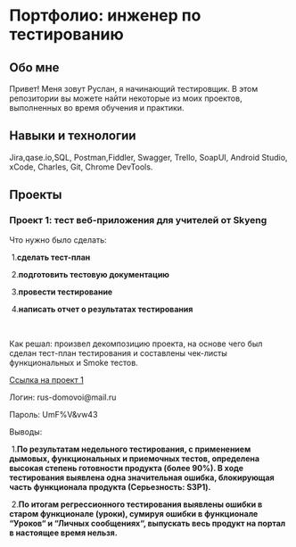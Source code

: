 <h1>Портфолио: инженер по тестированию</h1>

<h2>Обо мне</h2>

<p>Привет! Меня зовут Руслан, я начинающий тестировщик.
В этом репозитории вы можете найти некоторые из моих проектов, выполненных во время обучения и практики.</p>

<h2>Навыки и технологии</h2>

<p>Jira,qase.io,SQL, Postman,Fiddler, Swagger, Trello,
SoapUI, Android Studio, xCode, Charles, Git, Chrome DevTools.</p>

<h2>Проекты</h2>

<h3>Проект 1: тест веб-приложения для учителей от Skyeng</h3>

<p>Что нужно было сделать:</p>

<p>&nbsp;1.<b>сделать тест-план </b></p>
<p>&nbsp;2.<b>подготовить тестовую документацию</b></p>
<p>&nbsp;3.<b>провести тестирование</b></p>
<p>&nbsp;4.<b>написать отчет о результатах тестирования</b></p>
<br>

<p>Как решал: произвел декомпозицию проекта, на основе чего был сделан тест-план тестирования и составлены чек-листы функциональных и Smoke тестов.</p>
<a href="https://dvoinb1estandartb1.atlassian.net/wiki/spaces/HOMEWORK/pages/1343489/1+2-"> Ссылка на проект 1</a>
<p>Логин:     rus-domovoi@mail.ru</p>
<p>Пароль:   UmF%V&vw43</p>

<p>Выводы:</p>
<p>&nbsp;1.<b>По результатам недельного тестирования, с применением дымовых, функциональных и приемочных тестов,  определена высокая степень готовности продукта (более 90%). В ходе тестирования выявлена одна значительная ошибка, блокирующая часть функционала продукта (Серьезность: S3P1).</b></p>
<p>&nbsp;2.<b>По итогам регрессионного тестирования выявлены ошибки в старом функционале (уроки), сумируя ошибки в функционале “Уроков“ и “Личных сообщениях“, выпускать весь продукт на портал в настоящее время нельзя.</b></p>
